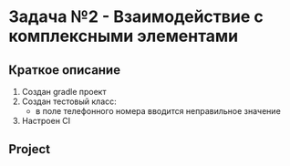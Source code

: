 # Задача №2 - Взаимодействие с комплексными элементами

## Краткое описание

1. Cоздан gradle проект
2. Создан тестовый класс: 
     - в поле телефонного номера вводится неправильное значение 
3. Настроен CI

## Project 
